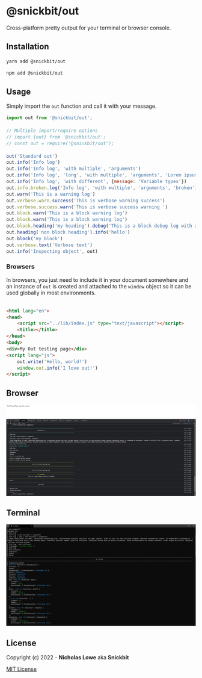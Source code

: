 # @snickbit/out

Cross-platform pretty output for your terminal or browser console.

## Installation

```bash
yarn add @snickbit/out
```

```bash
npm add @snickbit/out
```

## Usage

Simply import the `out` function and call it with your message.

```js 
import out from '@snickbit/out';

// Multiple import/require options
// import {out} from '@snickbit/out';
// const out = require('@snickbit/out');

out('Standard out')
out.info('Info log')
out.info('Info log', 'with multiple', 'arguments')
out.info('Info log', 'long', 'with multiple', 'arguments', 'Lorem ipsum dolor sit amet, consectetur adipiscing elit. Pellentesque suscipit sed velit sit amet laoreet. Fusce et nisl vel nunc pulvinar aliquam. Maecenas euismod dui tortor, ut fermentum ex interdum ut. Integer a facilisis felis, sed posuere massa. Curabitur suscipit semper ligula eu tristique. Curabitur dictum eros ac mattis vulputate. Donec dictum mauris sed ipsum vulputate, vitae congue dui mollis. Maecenas pulvinar eleifend blandit.')
out.info('Info log', 'with different', {message: 'Variable types'})
out.info.broken.log('Info log', 'with multiple', 'arguments', 'broken')
out.warn('This is a warning log')
out.verbose.warn.success('This is verbose warning success')
out.verbose.success.warn('This is verbose success warning ')
out.block.warn('This is a block warning log')
out.block.warn('This is a block warning log')
out.block.heading('my heading').debug('This is a block debug log with a heading')
out.heading('non block heading').info('hello')
out.block('my block')
out.verbose.text('Verbose text')
out.info('Inspecting object', out)

```

### Browsers

In browsers, you just need to include it in your document somewhere and an instance of `out` is created and attached to the `window` object so it can be used globally in most environments.

```html

<html lang="en">
<head>
	<script src="../lib/index.js" type="text/javascript"></script>
	<title></title>
</head>
<body>
<div>My Out testing page</div>
<script lang="js">
	out.write('Hello, world!')
	window.out.info('I love out!')
</script>

```

## Browser

<img src="assets/browser.png" alt="browser screenshot" />

## Terminal

<img src="assets/terminal.png" alt="terminal screenshot" />

## License

Copyright (c) 2022 - **Nicholas Lowe** aka **Snickbit**

[MIT License](https://github.com/snickbit/snickbit.js/blob/master/LICENSE)
